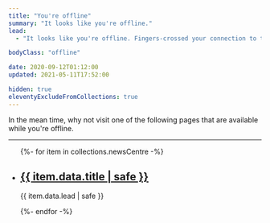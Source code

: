```yaml
---
title: "You're offline"
summary: "It looks like you're offline."
lead:
  - "It looks like you're offline. Fingers-crossed your connection to the internet will be sorted out soon."

bodyClass: "offline"

date: 2020-09-12T01:12:00
updated: 2021-05-11T17:52:00

hidden: true
eleventyExcludeFromCollections: true
---
```


In the mean time, why not visit one of the following pages that are available while you're offline.

---

<ul class="[ wrapper flow ] [ no-list ]">
  {%- for item in collections.newsCentre -%}
    <li>
      <article>
        <h2><a href="{{ item.url | pretty }}">{{ item.data.title | safe }}</a></h2>
        <p>{{ item.data.lead | safe }}</p>
      </article>
    </li>
  {%- endfor -%}
</ul>
